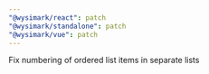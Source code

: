 ```yaml
---
"@wysimark/react": patch
"@wysimark/standalone": patch
"@wysimark/vue": patch
---
```


Fix numbering of ordered list items in separate lists
